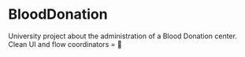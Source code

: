 # BloodDonation
University project about the administration of a Blood Donation center. Clean UI and flow coordinators = 💙
